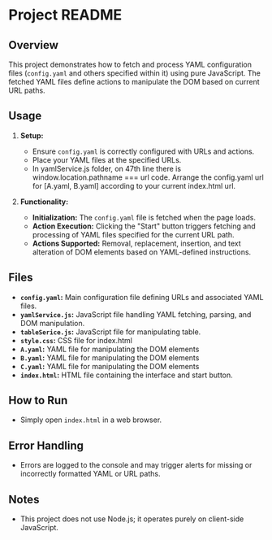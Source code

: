# Project README

## Overview

This project demonstrates how to fetch and process YAML configuration files (`config.yaml` and others specified within it) using pure JavaScript. The fetched YAML files define actions to manipulate the DOM based on current URL paths.

## Usage

1. **Setup:**
   - Ensure `config.yaml` is correctly configured with URLs and actions.
   - Place your YAML files at the specified URLs.
   - In yamlService.js folder, on 47th line there is window.location.pathname === url code. Arrange the config.yaml url for [A.yaml, B.yaml] according to your current index.html url.

2. **Functionality:**
   - **Initialization:** The `config.yaml` file is fetched when the page loads.
   - **Action Execution:** Clicking the "Start" button triggers fetching and processing of YAML files specified for the current URL path.
   - **Actions Supported:** Removal, replacement, insertion, and text alteration of DOM elements based on YAML-defined instructions.

## Files

- **`config.yaml`:** Main configuration file defining URLs and associated YAML files.
- **`yamlService.js`:** JavaScript file handling YAML fetching, parsing, and DOM manipulation.
- **`tableSerice.js`:** JavaScript file for manipulating table.
- **`style.css`:** CSS file for index.html
- **`A.yaml`:** YAML file for manipulating the DOM elements
- **`B.yaml`:** YAML file for manipulating the DOM elements
- **`C.yaml`:** YAML file for manipulating the DOM elements
- **`index.html`:** HTML file containing the interface and start button.

## How to Run

- Simply open `index.html` in a web browser.

## Error Handling

- Errors are logged to the console and may trigger alerts for missing or incorrectly formatted YAML or URL paths.

## Notes

- This project does not use Node.js; it operates purely on client-side JavaScript.

